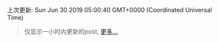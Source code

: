 
  
 上次更新: Sun Jun 30 2019 05:00:40 GMT+0000 (Coordinated Universal Time) 

 > 仅显示一小时内更新的post, [更多...](screenshots/)
  